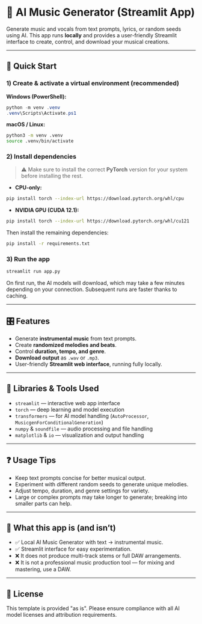 # 🎵 AI Music Generator (Streamlit App)

Generate music and vocals from text prompts, lyrics, or random seeds using AI. This app runs **locally** and provides a user-friendly Streamlit interface to create, control, and download your musical creations.

---

## 🔧 Quick Start

### 1) Create & activate a virtual environment (recommended)

**Windows (PowerShell):**
```powershell
python -m venv .venv
.venv\Scripts\Activate.ps1
```

**macOS / Linux:**
```bash
python3 -m venv .venv
source .venv/bin/activate
```

### 2) Install dependencies
> ⚠️ Make sure to install the correct **PyTorch** version for your system before installing the rest.

- **CPU-only:**
```bash
pip install torch --index-url https://download.pytorch.org/whl/cpu
```

- **NVIDIA GPU (CUDA 12.1):**
```bash
pip install torch --index-url https://download.pytorch.org/whl/cu121
```

Then install the remaining dependencies:
```bash
pip install -r requirements.txt
```

### 3) Run the app
```bash
streamlit run app.py
```

On first run, the AI models will download, which may take a few minutes depending on your connection. Subsequent runs are faster thanks to caching.

---

## 🎛️ Features

- Generate **instrumental music** from text prompts.    
- Create **randomized melodies and beats**.  
- Control **duration, tempo, and genre**.  
- **Download output** as `.wav` or `.mp3`.  
- User-friendly **Streamlit web interface**, running fully locally.  

---

## 🔧 Libraries & Tools Used

- `streamlit` — interactive web app interface  
- `torch` — deep learning and model execution  
- `transformers` — for AI model handling (`AutoProcessor`, `MusicgenForConditionalGeneration`)  
- `numpy` & `soundfile` — audio processing and file handling  
- `matplotlib` & `io` — visualization and output handling  

---

## ❓ Usage Tips

- Keep text prompts concise for better musical output.  
- Experiment with different random seeds to generate unique melodies.  
- Adjust tempo, duration, and genre settings for variety.  
- Large or complex prompts may take longer to generate; breaking into smaller parts can help.  

---

## 🧱 What this app is (and isn’t)

- ✅ Local AI Music Generator with text → instrumental music.  
- ✅ Streamlit interface for easy experimentation.  
- ❌ It does not produce multi-track stems or full DAW arrangements.  
- ❌ It is not a professional music production tool — for mixing and mastering, use a DAW.  

---

## 📄 License

This template is provided "as is". Please ensure compliance with all AI model licenses and attribution requirements.

